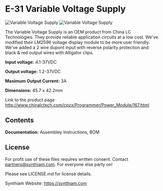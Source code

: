 # E-31 Variable Voltage Supply

![Variable Voltage Supply](https://live.staticflickr.com/65535/32801180347_81f0c5c0d8_k.jpg)
![Variable Voltage Supply](https://live.staticflickr.com/65535/40778036753_8ce8609811_k.jpg)

The Variable Voltage Supply is an OEM product from China LC Technologies. They provide reliable application circuits at a low cost. We've modified their LM2596 voltage display module to be more user friendly. We've added a 2 wire dupont input with reverse polarity protection and black &  red output wires with Alligator clips.

**Input voltage:** 4.1-37VDC

**Output voltage:** 1.2-37VDC

**Maximum Output Current:** 3A

**Dimensions:** 45.7 x 42.2mm

Link to the product page http://www.chinalctech.com/cpzx/Programmer/Power_Module/167.html

## Contents

**Documentation:** Assembley Instructions, BOM

## License

For profit use of these files requires written consent. Contact partners@synthiam.com. For everyone else party on!

Please see LICENSE.md for license details.

Synthiam Website: https://synthiam.com
